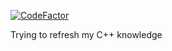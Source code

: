 [![CodeFactor](https://www.codefactor.io/repository/github/amine177/tour_cpp/badge)](https://www.codefactor.io/repository/github/amine177/tour_cpp)

Trying to refresh my C++ knowledge
